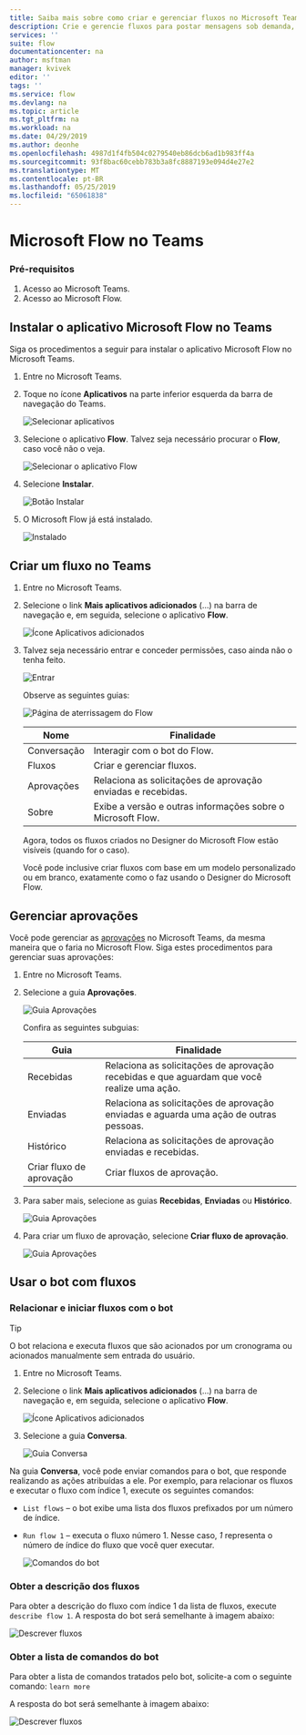 ```yaml
---
title: Saiba mais sobre como criar e gerenciar fluxos no Microsoft Teams | Microsoft Docs
description: Crie e gerencie fluxos para postar mensagens sob demanda, usuários e canais do @mention, postar cartões com opções de resposta e muito mais.
services: ''
suite: flow
documentationcenter: na
author: msftman
manager: kvivek
editor: ''
tags: ''
ms.service: flow
ms.devlang: na
ms.topic: article
ms.tgt_pltfrm: na
ms.workload: na
ms.date: 04/29/2019
ms.author: deonhe
ms.openlocfilehash: 4987d1f4fb504c0279540eb86dcb6ad1b983ff4a
ms.sourcegitcommit: 93f8bac60cebb783b3a8fc8887193e094d4e27e2
ms.translationtype: MT
ms.contentlocale: pt-BR
ms.lasthandoff: 05/25/2019
ms.locfileid: "65061838"
---
```

# <a name="microsoft-flow-in-teams"></a>Microsoft Flow no Teams

### <a name="prerequisites"></a>Pré-requisitos

1. Acesso ao Microsoft Teams.
1. Acesso ao Microsoft Flow.

## <a name="install-the-microsoft-flow-app-in-teams"></a>Instalar o aplicativo Microsoft Flow no Teams

Siga os procedimentos a seguir para instalar o aplicativo Microsoft Flow no Microsoft Teams.

1. Entre no Microsoft Teams.

1. Toque no ícone **Aplicativos** na parte inferior esquerda da barra de navegação do Teams.

    ![Selecionar aplicativos](media/flows-teams/apps.png)

1. Selecione o aplicativo **Flow**. Talvez seja necessário procurar o **Flow**, caso você não o veja.

    ![Selecionar o aplicativo Flow](media/flows-teams/select-flow-app.png)

1. Selecione **Instalar**.

    ![Botão Instalar](media/flows-teams/select-install.png)

1. O Microsoft Flow já está instalado.

    ![Instalado](media/flows-teams/flow-installed.png)


## <a name="create-a-flow-in-teams"></a>Criar um fluxo no Teams

1. Entre no Microsoft Teams.

1. Selecione o link **Mais aplicativos adicionados** (...) na barra de navegação e, em seguida, selecione o aplicativo **Flow**.

    ![Ícone Aplicativos adicionados](media/flows-teams/added-apps-icon.png)

1. Talvez seja necessário entrar e conceder permissões, caso ainda não o tenha feito.

    ![Entrar](media/flows-teams/grant-permissions-sign-in.png)


    Observe as seguintes guias:

    ![Página de aterrissagem do Flow](media/flows-teams/flow-landing-page.png)

    Nome|Finalidade
    ----|-----|
    Conversação|Interagir com o bot do Flow.
    Fluxos|Criar e gerenciar fluxos.
    Aprovações|Relaciona as solicitações de aprovação enviadas e recebidas.
    Sobre|Exibe a versão e outras informações sobre o Microsoft Flow.


    Agora, todos os fluxos criados no Designer do Microsoft Flow estão visíveis (quando for o caso). 

    Você pode inclusive criar fluxos com base em um modelo personalizado ou em branco, exatamente como o faz usando o Designer do Microsoft Flow. 

## <a name="manage-approvals"></a>Gerenciar aprovações

Você pode gerenciar as [aprovações](modern-approvals.md) no Microsoft Teams, da mesma maneira que o faria no Microsoft Flow. Siga estes procedimentos para gerenciar suas aprovações:

1. Entre no Microsoft Teams.
1. Selecione a guia **Aprovações**.

    ![Guia Aprovações](media/flows-teams/approvals-tab.png)

    Confira as seguintes subguias:

    Guia|Finalidade
    ----|-----|
    Recebidas|Relaciona as solicitações de aprovação recebidas e que aguardam que você realize uma ação.
    Enviadas|Relaciona as solicitações de aprovação enviadas e aguarda uma ação de outras pessoas.
    Histórico|Relaciona as solicitações de aprovação enviadas e recebidas.
    Criar fluxo de aprovação|Criar fluxos de aprovação.

1. Para saber mais, selecione as guias **Recebidas**, **Enviadas** ou **Histórico**.

    ![Guia Aprovações](media/flows-teams/approvals-tab-2.png)

1. Para criar um fluxo de aprovação, selecione **Criar fluxo de aprovação**.

    ![Guia Aprovações](media/flows-teams/approvals-tab-3.png)

## <a name="use-the-bot-with-flows"></a>Usar o bot com fluxos

### <a name="list-and-launch-flows-with-the-bot"></a>Relacionar e iniciar fluxos com o bot

> [!TIP]
> O bot relaciona e executa fluxos que são acionados por um cronograma ou acionados manualmente sem entrada do usuário.

1. Entre no Microsoft Teams.
1. Selecione o link **Mais aplicativos adicionados** (...) na barra de navegação e, em seguida, selecione o aplicativo **Flow**.

    ![Ícone Aplicativos adicionados](media/flows-teams/added-apps-icon.png)
    
1. Selecione a guia **Conversa**.

    ![Guia Conversa](media/flows-teams/conversations-tab.png)

Na guia **Conversa**, você pode enviar comandos para o bot, que responde realizando as ações atribuídas a ele. Por exemplo, para relacionar os fluxos e executar o fluxo com índice 1, execute os seguintes comandos:

- ```List flows``` – o bot exibe uma lista dos fluxos prefixados por um número de índice.
- ```Run flow 1``` – executa o fluxo número 1. Nesse caso, *1* representa o número de índice do fluxo que você quer executar.

   ![Comandos do bot](media/flows-teams/bot-commands.png)

### <a name="get-the-description-for-flows"></a>Obter a descrição dos fluxos

Para obter a descrição do fluxo com índice 1 da lista de fluxos, execute ```describe flow 1```. A resposta do bot será semelhante à imagem abaixo:

   ![Descrever fluxos](media/flows-teams/bot-describe.png)

### <a name="get-the-list-of-commands-for-the-bot"></a>Obter a lista de comandos do bot

Para obter a lista de comandos tratados pelo bot, solicite-a com o seguinte comando: ```learn more``` 

A resposta do bot será semelhante à imagem abaixo:

![Descrever fluxos](media/flows-teams/bot-learn-more.png) 
